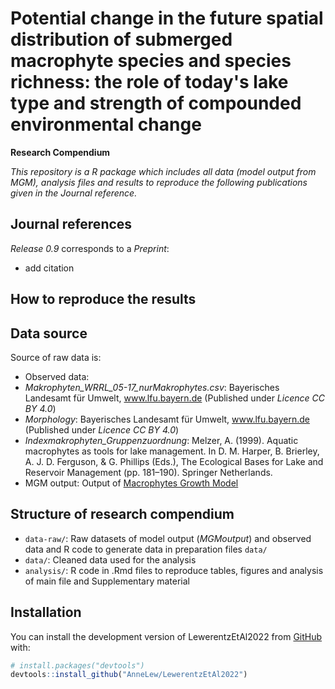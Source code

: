 
# Potential change in the future spatial distribution of submerged macrophyte species and species richness: the role of today's lake type and strength of compounded environmental change

**Research Compendium**

<!-- badges: start -->
<!-- badges: end -->

*This repository is a R package which includes all data (model output from MGM), analysis files and results to reproduce the following publications given in the Journal reference.*


## Journal references

*Release 0.9* corresponds to a *Preprint*:

- add citation


## How to reproduce the results


## Data source

Source of raw data is: 
- Observed data: 
 - *Makrophyten_WRRL_05-17_nurMakrophytes.csv*:  Bayerisches Landesamt für Umwelt, www.lfu.bayern.de (Published under *Licence CC BY 4.0*)
 - *Morphology*: Bayerisches Landesamt für Umwelt, www.lfu.bayern.de (Published under *Licence CC BY 4.0*)
 - *Indexmakrophyten_Gruppenzuordnung*: Melzer, A. (1999). Aquatic macrophytes as tools for lake management. In D. M. Harper, B. Brierley, A. J. D. Ferguson, & G. Phillips (Eds.), The Ecological Bases for Lake and Reservoir Management (pp. 181–190). Springer Netherlands.
- MGM output: Output of [Macrophytes Growth Model](https://github.com/AnneLew/MGM)





## Structure of research compendium

-   `data-raw/`: Raw datasets of model output (*MGMoutput*) and observed data and R code to generate data in preparation files `data/`
-   `data/`: Cleaned data used for the analysis
-   `analysis/`: R code in .Rmd files to reproduce tables, figures and analysis of main file and Supplementary material






## Installation

You can install the development version of LewerentzEtAl2022 from [GitHub](https://github.com/) with:

``` r
# install.packages("devtools")
devtools::install_github("AnneLew/LewerentzEtAl2022")
```



